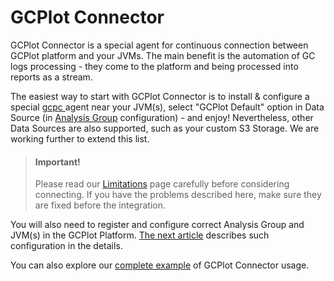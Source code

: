 # GCPlot Connector

GCPlot Connector is a special agent for continuous connection between GCPlot platform and your JVMs. The main benefit is the automation of GC logs processing  - they come to the platform and being processed into reports as a stream.

The easiest way to start with GCPlot Connector is to install & configure a special [gcpc ](/log-files-processing/connector-installation-and-configuration.md)agent near your JVM\(s\), select "GCPlot Default" option in Data Source \(in [Analysis Group](/gcplot-overview/analyze-groups.md) configuration\) - and enjoy! Nevertheless, other Data Sources are also supported, such as your custom S3 Storage. We are working further to extend this list.

> #### Important!
>
> Please read our [Limitations](/log-files-processing/troubleshooting.md) page carefully before considering connecting. If you have the problems described here, make sure they are fixed before the integration.

You will also need to register and configure correct Analysis Group and JVM\(s\) in the GCPlot Platform. [The next article](/log-files-processing/configuring-analyze.md) describes such configuration in the details.

You can also explore our [complete example](/log-files-processing/example.md) of GCPlot Connector usage.

